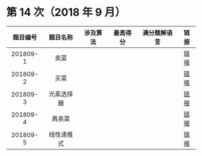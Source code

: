 # 第 14 次（2018 年 9 月）


| 题目编号 | 题目名称 | 涉及算法 | 最高得分 | 满分题解语言 | 链接 | 
| :-: | :-: | :-: | :-: | :-: | :-: |
| 201809-1 | 卖菜 |  |  |  |  [链接](1\index.md) | 
| 201809-2 | 买菜 |  |  |  |  [链接](2\index.md) | 
| 201809-3 | 元素选择器 |  |  |  |  [链接](3\index.md) | 
| 201809-4 | 再卖菜 |  |  |  |  [链接](4\index.md) | 
| 201809-5 | 线性递推式 |  |  |  |  [链接](5\index.md) | 
